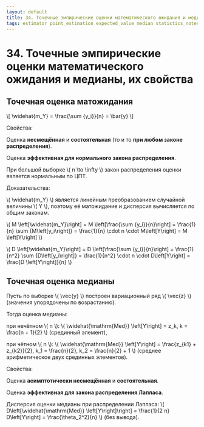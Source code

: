 ```yaml
---
layout: default
title: 34. Точечные эмпирические оценки математического ожидания и медианы, их свойства
tags: estimator point_estimation expected_value median statistics_notes studying
---
```


# 34. Точечные эмпирические оценки математического ожидания и медианы, их свойства

## Точечная оценка матожидания

\\[ \widehat{m_Y} = \frac{\sum {y_i}}{n} = \bar{y} \\]

Свойства:

Оценка **несмещённая** и **состоятельная** (то и то **при любом законе распределения**).

Оценка **эффективная для нормального закона распределения**.

При большой выборке \\( n \to \infty \\) закон распределения оценки является нормальным по ЦПТ.

Доказательства:

\\( \widehat{m_Y} \\) является линейным преобразованием случайной величины \\( Y \\), поэтому её матожидание и дисперсия вычисляется по общим законам.

\\( M \left\[\widehat{m_Y}\right\] = M \left\[\frac{\sum {y_i}}{n}\right\] = \frac{1}{n} \sum {M\left\[y_i\right\]} = \frac{1}{n} \cdot n \cdot M\left\[Y\right\] = M \left\[Y\right\] \\)

\\( D \left\[\widehat{m_Y}\right\] = D \left\[\frac{\sum {y_i}}{n}\right\] = \frac{1}{n^2} \sum {D\left\[y_i\right\]} = \frac{1}{n^2} \cdot n \cdot D\left\[Y\right\] = \frac{D \left\[Y\right\]}{n} \\)

## Точечная оценка медианы

Пусть по выборке \\( \vec{y} \\) построен вариационный ряд \\( \vec{z} \\) (значения упорядочены по возрастанию).

Тогда оценка медианы:

при нечётном \\( n \\): \\( \widehat{\mathrm{Med}} \left\[Y\right\] = z_k, k = \frac{n + 1}{2} \\) (срединный элемент),

при чётном \\( n \\): \\( \widehat{\mathrm{Med}} \left\[Y\right\] = \frac{z_{k1} + z_{k2}}{2}, k_1 = \frac{n}{2}, k_2 = \frac{n}{2} + 1 \\) (среднее арифметическое двух срединных элементов).

Свойства:

Оценка **асимптотически несмещённая** и **состоятельная**.

Оценка **эффективная для закона распределения Лапласа**.

Дисперсия оценки медианы при распределении Лапласа: \\( D\left\[\widehat{\mathrm{Med}} \left\[Y\right\]\right\] = \frac{1}{2 n} D\left\[Y\right\] = \frac{\theta_2^2}{n} \\) (без&nbsp;вывода).
